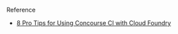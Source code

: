 Reference
- [8 Pro Tips for Using Concourse CI with Cloud Foundry](https://blog.altoros.com/concourse-ci-architecture-features-and-usage.html)
